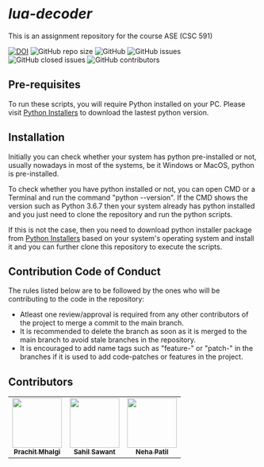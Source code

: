 # ___lua-decoder___
This is an assignment repository for the course ASE (CSC 591)


[![DOI](https://zenodo.org/badge/589028280.svg)](https://zenodo.org/badge/latestdoi/589028280)
![GitHub repo size](https://img.shields.io/github/repo-size/Prachit99/lua-decoder)
![GitHub](https://img.shields.io/github/license/Prachit99/lua-decoder)
![GitHub issues](https://img.shields.io/github/issues/Prachit99/lua-decoder)
![GitHub closed issues](https://img.shields.io/github/issues-closed/Prachit99/lua-decoder)
![GitHub contributors](https://img.shields.io/github/contributors/Prachit99/lua-decoder)

## Pre-requisites
To run these scripts, you will require Python installed on your PC. Please visit [Python Installers](https://www.python.org/downloads/) to download the lastest python version.

## Installation
Initially you can check whether your system has python pre-installed or not, usually nowadays in most of the systems, be it Windows or MacOS, python is pre-installed. 

To check whether you have python installed or not, you can open CMD or a Terminal and run the command "python --version". If the CMD shows the version such as Python 3.6.7 then your system already has python installed and you just need to clone the repository and run the python scripts. 

If this is not the case, then you need to download python installer package from [Python Installers](https://www.python.org/downloads/) based on your system's operating system and install it and you can further clone this repository to execute the scripts.


## Contribution Code of Conduct

The rules listed below are to be followed by the ones who will be contributing to the code in the repository:

  - Atleast one review/approval is required from any other contributors of the project to merge a commit to the main branch.
  - It is recommended to delete the branch as soon as it is merged to the main branch to avoid stale branches in the repository.
  - It is encouraged to add name tags such as "feature-" or "patch-" in the branches if it is used to add code-patches or features in the project.


## Contributors 

<table>
  <tr>
    <td align="center"><a href="https://github.com/Prachit99"><img src="https://avatars.githubusercontent.com/Prachit99" width="100px;" alt=""/><br /><sub><b>Prachit Mhalgi</b></sub></a></td>
    <td align="center"><a href="https://github.com/Darkspur"><img src="https://avatars.githubusercontent.com/Darkspur" width="100px;" alt=""/><br /><sub><b>Sahil Sawant</b></sub></a><br /></td>
    <td align="center"><a href="https://github.com/neha7799"><img src="https://avatars.githubusercontent.com/neha7799" width="100px;" alt=""/><br /><sub><b>Neha Patil</b></sub></a><br /></td>
  </tr>
</table>
